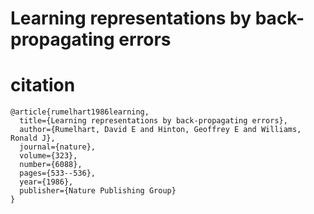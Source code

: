# Learning representations by back-propagating errors

# citation

```
@article{rumelhart1986learning,
  title={Learning representations by back-propagating errors},
  author={Rumelhart, David E and Hinton, Geoffrey E and Williams, Ronald J},
  journal={nature},
  volume={323},
  number={6088},
  pages={533--536},
  year={1986},
  publisher={Nature Publishing Group}
}
```